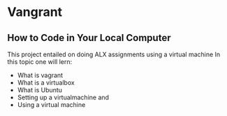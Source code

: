 # Vangrant
## How to Code in Your Local Computer
This project entailed on doing ALX assignments using a virtual machine
In this topic one will lern:
- What is vagrant
- What is a virtualbox
- What is Ubuntu
- Setting up a virtualmachine and
- Using a virtual machine
